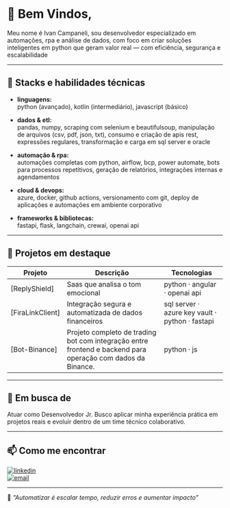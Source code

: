 # 👋 Bem Vindos,

Meu nome é Ivan Campaneli, sou desenvolvedor especializado em automações, rpa e análise de dados, com foco em criar soluções inteligentes em python que geram valor real — com eficiência, segurança e escalabilidade

---

## 🚀 Stacks e habilidades técnicas

- **linguagens:**  
  python (avançado), kotlin (intermediário), javascript (básico)

- **dados & etl:**  
  pandas, numpy, scraping com selenium e beautifulsoup, manipulação de arquivos (csv, pdf, json, txt), consumo e criação de apis rest, expressões regulares, transformação e carga em sql server e oracle

- **automação & rpa:**  
  automações completas com python, airflow, bcp, power automate, bots para processos repetitivos, geração de relatórios, integrações internas e agendamentos

- **cloud & devops:**  
  azure, docker, github actions, versionamento com git, deploy de aplicações e automações em ambiente corporativo

- **frameworks & bibliotecas:**  
  fastapi, flask, langchain, crewai, openai api

---

## 📌 Projetos em destaque

| Projeto | Descrição | Tecnologias |
|--------|-----------|-------------|
| [ReplyShield]| Saas que analisa o tom emocional | python · angular · openai api
| [FiraLinkClient]| Integração segura e automatizada de dados financeiros | sql server · azure key vault · python · fastapi |
| [Bot-Binance]| Projeto completo de trading bot com integração entre frontend e backend para operação com dados da Binance. | python · js

---

## 🎯 Em busca de

Atuar como Desenvolvedor Jr. Busco aplicar minha experiência prática em projetos reais e evoluir dentro de um time técnico colaborativo.

---

## 📫 Como me encontrar

[![linkedin](https://img.shields.io/badge/linkedin-0077b5?style=flat&logo=linkedin&logoColor=white)](https://linkedin.com/in/ivanrcj)  
[![email](https://img.shields.io/badge/e--mail-grey?style=flat&logo=gmail&logoColor=white)](mailto:ivancampaneli.dev@gmail.com)

---

🎯 *"Automatizar é escalar tempo, reduzir erros e aumentar impacto"*

